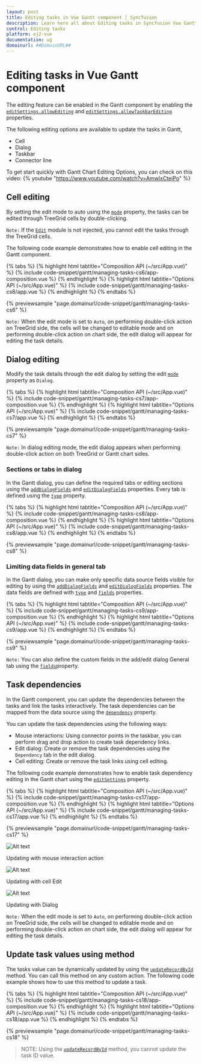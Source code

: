 ```yaml
---
layout: post
title: Editing tasks in Vue Gantt component | Syncfusion
description: Learn here all about Editing tasks in Syncfusion Vue Gantt component of Syncfusion Essential JS 2 and more.
control: Editing tasks 
platform: ej2-vue
documentation: ug
domainurl: ##DomainURL##
---
```


# Editing tasks in Vue Gantt component

The editing feature can be enabled in the Gantt component by enabling the [`editSettings.allowEditing`](https://ej2.syncfusion.com/vue/documentation/api/gantt/editSettings/#allowediting) and [`editSettings.allowTaskbarEditing`](https://ej2.syncfusion.com/vue/documentation/api/gantt/editSettings/#allowtaskbarediting) properties.

The following editing options are available to update the tasks in Gantt,
* Cell
* Dialog
* Taskbar
* Connector line

To get start quickly with Gantt Chart Editing Options, you can check on this video:
{% youtube "https://www.youtube.com/watch?v=AmwIxCtejPo" %}

## Cell editing

By setting the edit mode to auto using the [`mode`](https://ej2.syncfusion.com/vue/documentation/api/gantt/editSettings/#mode) property, the tasks can be edited through TreeGrid cells by double-clicking.

`Note:` If the [`Edit`](https://ej2.syncfusion.com/vue/documentation/api/gantt/#editmodule) module is not injected, you cannot edit the tasks through the TreeGrid cells.

The following code example demonstrates how to enable cell editing in the Gantt component.

{% tabs %}
{% highlight html tabtitle="Composition API (~/src/App.vue)" %}
{% include code-snippet/gantt/managing-tasks-cs6/app-composition.vue %}
{% endhighlight %}
{% highlight html tabtitle="Options API (~/src/App.vue)" %}
{% include code-snippet/gantt/managing-tasks-cs6/app.vue %}
{% endhighlight %}
{% endtabs %}
        
{% previewsample "page.domainurl/code-snippet/gantt/managing-tasks-cs6" %}

`Note:` When the edit mode is set to `Auto`, on performing double-click action on TreeGrid side, the cells will be changed to editable mode and on performing double-click action on chart side, the edit dialog will appear for editing the task details.

## Dialog editing

Modify the task details through the edit dialog by setting the edit [`mode`](https://ej2.syncfusion.com/vue/documentation/api/gantt/editSettings/#mode) property as `Dialog`.

{% tabs %}
{% highlight html tabtitle="Composition API (~/src/App.vue)" %}
{% include code-snippet/gantt/managing-tasks-cs7/app-composition.vue %}
{% endhighlight %}
{% highlight html tabtitle="Options API (~/src/App.vue)" %}
{% include code-snippet/gantt/managing-tasks-cs7/app.vue %}
{% endhighlight %}
{% endtabs %}
        
{% previewsample "page.domainurl/code-snippet/gantt/managing-tasks-cs7" %}

`Note:` In dialog editing mode, the edit dialog appears when performing double-click action on both TreeGrid or Gantt chart sides.

### Sections or tabs in dialog

In the Gantt dialog, you can define the required tabs or editing sections using the [`addDialogFields`](https://ej2.syncfusion.com/vue/documentation/api/gantt/#adddialogfields) and [`editDialogFields`](https://ej2.syncfusion.com/vue/documentation/api/gantt/#editdialogfields) properties. Every tab is defined using the [`type`](https://ej2.syncfusion.com/vue/documentation/api/gantt/dialogFieldType/) property.

{% tabs %}
{% highlight html tabtitle="Composition API (~/src/App.vue)" %}
{% include code-snippet/gantt/managing-tasks-cs8/app-composition.vue %}
{% endhighlight %}
{% highlight html tabtitle="Options API (~/src/App.vue)" %}
{% include code-snippet/gantt/managing-tasks-cs8/app.vue %}
{% endhighlight %}
{% endtabs %}
        
{% previewsample "page.domainurl/code-snippet/gantt/managing-tasks-cs8" %}

### Limiting data fields in general tab

In the Gantt dialog, you can make only specific data source fields visible for editing by using the [`addDialogFields`](https://ej2.syncfusion.com/vue/documentation/api/gantt/#adddialogfields) and [`editDialogFields`](https://ej2.syncfusion.com/vue/documentation/api/gantt/#editdialogfields) properties. The data fields are defined with [`type`](https://ej2.syncfusion.com/vue/documentation/api/gantt/addDialogFieldSettings/#type) and [`fields`](https://ej2.syncfusion.com/vue/documentation/api/gantt/addDialogFieldSettings/#fields) properties.

{% tabs %}
{% highlight html tabtitle="Composition API (~/src/App.vue)" %}
{% include code-snippet/gantt/managing-tasks-cs9/app-composition.vue %}
{% endhighlight %}
{% highlight html tabtitle="Options API (~/src/App.vue)" %}
{% include code-snippet/gantt/managing-tasks-cs9/app.vue %}
{% endhighlight %}
{% endtabs %}
        
{% previewsample "page.domainurl/code-snippet/gantt/managing-tasks-cs9" %}

`Note:` You can also define the custom fields in the add/edit dialog General tab using the [`fields`](https://ej2.syncfusion.com/vue/documentation/api/gantt/addDialogFieldSettings/#fields)property.

## Task dependencies

In the Gantt component, you can update the dependencies between the tasks and link the tasks interactively. The task dependencies can be mapped from the data source using the [`dependency`](https://ej2.syncfusion.com/vue/documentation/api/gantt/taskFields/#dependency) property.

You can update the task dependencies using the following ways:

* Mouse interactions: Using connector points in the taskbar, you can perform drag and drop action to create task dependency links.
* Edit dialog: Create or remove the task dependencies using the `Dependency` tab in the edit dialog.
* Cell editing: Create or remove the task links using cell editing.

The following code example demonstrates how to enable task dependency editing in the Gantt chart using the [`editSettings`](https://ej2.syncfusion.com/vue/documentation/api/gantt/editSettings/) property.

{% tabs %}
{% highlight html tabtitle="Composition API (~/src/App.vue)" %}
{% include code-snippet/gantt/managing-tasks-cs17/app-composition.vue %}
{% endhighlight %}
{% highlight html tabtitle="Options API (~/src/App.vue)" %}
{% include code-snippet/gantt/managing-tasks-cs17/app.vue %}
{% endhighlight %}
{% endtabs %}
        
{% previewsample "page.domainurl/code-snippet/gantt/managing-tasks-cs17" %}

![Alt text](../images/user-interaction.png)

Updating with mouse interaction action

![Alt text](../images/cell-edit.png)

Updating with cell Edit

![Alt text](../images/dialog.png)

Updating with Dialog

`Note:` When the edit mode is set to `Auto`, on performing double-click action on TreeGrid side, the cells will be changed to editable mode and on performing double-click action on chart side, the edit dialog will appear for editing the task details.

## Update task values using method

The tasks value can be dynamically updated by using the [`updateRecordById`](https://ej2.syncfusion.com/vue/documentation/api/gantt/#updaterecordbyid) method. You can call this method on any custom action. The following code example shows how to use this method to update a task.

{% tabs %}
{% highlight html tabtitle="Composition API (~/src/App.vue)" %}
{% include code-snippet/gantt/managing-tasks-cs18/app-composition.vue %}
{% endhighlight %}
{% highlight html tabtitle="Options API (~/src/App.vue)" %}
{% include code-snippet/gantt/managing-tasks-cs18/app.vue %}
{% endhighlight %}
{% endtabs %}
        
{% previewsample "page.domainurl/code-snippet/gantt/managing-tasks-cs18" %}

>NOTE: Using the [`updateRecordById`](https://ej2.syncfusion.com/vue/documentation/api/gantt/#updaterecordbyid) method, you cannot update the task ID value.